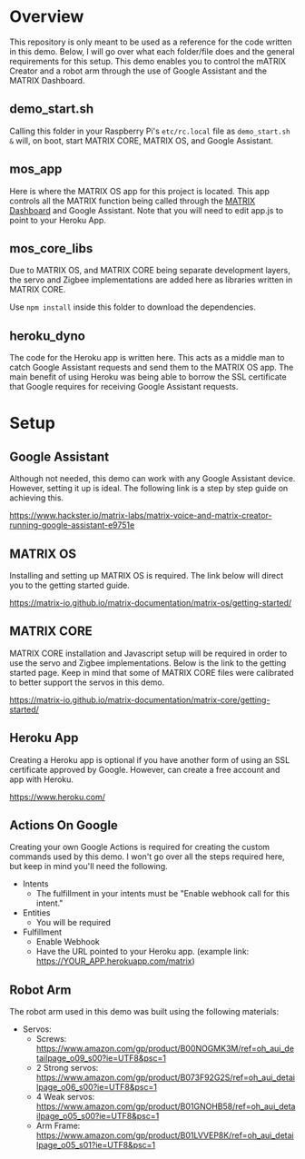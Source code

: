 # Overview
This repository is only meant to be used as a reference for the code written in this demo. Below, I will go over what each folder/file does and the general requirements for this setup. This demo enables you to control the mATRIX Creator and a robot arm through the use of Google Assistant and the MATRIX Dashboard.

## demo_start.sh
Calling this folder in your Raspberry Pi's `etc/rc.local` file as `demo_start.sh &` will, on boot, start MATRIX CORE, MATRIX OS, and Google Assistant.

## mos_app
Here is where the MATRIX OS app for this project is located. This app controls all the MATRIX function being called through the [MATRIX Dashboard](dash.matrix.one) and Google Assistant. Note that you will need to edit app.js to point to your Heroku App.

## mos_core_libs
Due to MATRIX OS, and MATRIX CORE being separate development layers, the servo and Zigbee implementations are added here as libraries written in MATRIX CORE.

Use `npm install` inside this folder to download the dependencies.

## heroku_dyno
The code for the Heroku app is written here. This acts as a middle man to catch Google Assistant requests and send them to the MATRIX OS app. The main benefit of using Heroku was being able to borrow the SSL certificate that Google requires for receiving  Google Assistant requests.


# Setup

## Google Assistant
Although not needed, this demo can work with any Google Assistant device. However, setting it up is ideal. The following link is a step by step guide on achieving this.

https://www.hackster.io/matrix-labs/matrix-voice-and-matrix-creator-running-google-assistant-e9751e

## MATRIX OS
Installing and setting up MATRIX OS is required. The link below will direct you to the getting started guide.

https://matrix-io.github.io/matrix-documentation/matrix-os/getting-started/

## MATRIX CORE
MATRIX CORE installation and Javascript setup will be required in order to use the servo and Zigbee implementations. Below is the link to the getting started page. Keep in mind that some of MATRIX CORE files were calibrated to better support the servos in this demo.

https://matrix-io.github.io/matrix-documentation/matrix-core/getting-started/

## Heroku App
Creating a Heroku app is optional if you have another form of using an SSL certificate approved by Google. However, can create a free account and app with Heroku.

https://www.heroku.com/

## Actions On Google
Creating your own Google Actions is required for creating the custom commands used by this demo. I won't go over all the steps required here, but keep in mind you'll need the following.
- Intents 
    - The fulfillment in your intents must be "Enable webhook call for this intent."
- Entities
    - You will be required
- Fulfillment
    - Enable Webhook
    - Have the URL pointed to your Heroku app. (example link: https://YOUR_APP.herokuapp.com/matrix)

## Robot Arm
The robot arm used in this demo was built using the following materials:
- Servos:
    - Screws: https://www.amazon.com/gp/product/B00NOGMK3M/ref=oh_aui_detailpage_o09_s00?ie=UTF8&psc=1
    - 2 Strong servos: https://www.amazon.com/gp/product/B073F92G2S/ref=oh_aui_detailpage_o06_s00?ie=UTF8&psc=1
    - 4 Weak servos: https://www.amazon.com/gp/product/B01GNOHB58/ref=oh_aui_detailpage_o05_s00?ie=UTF8&psc=1
    - Arm Frame: https://www.amazon.com/gp/product/B01LVVEP8K/ref=oh_aui_detailpage_o05_s01?ie=UTF8&psc=1
